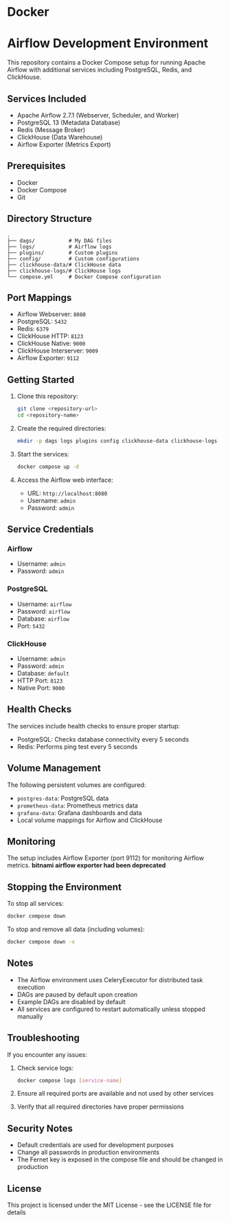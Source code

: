 # Docker

# Airflow Development Environment

This repository contains a Docker Compose setup for running Apache Airflow with additional services including PostgreSQL, Redis, and ClickHouse.

## Services Included

- Apache Airflow 2.7.1 (Webserver, Scheduler, and Worker)
- PostgreSQL 13 (Metadata Database)
- Redis (Message Broker)
- ClickHouse (Data Warehouse)
- Airflow Exporter (Metrics Export)

## Prerequisites

- Docker
- Docker Compose
- Git

## Directory Structure

```
.
├── dags/           # My DAG files
├── logs/           # Airflow logs
├── plugins/        # Custom plugins
├── config/         # Custom configurations
├── clickhouse-data/# ClickHouse data
├── clickhouse-logs/# ClickHouse logs
└── compose.yml     # Docker Compose configuration
```

## Port Mappings

- Airflow Webserver: `8080`
- PostgreSQL: `5432`
- Redis: `6379`
- ClickHouse HTTP: `8123`
- ClickHouse Native: `9000`
- ClickHouse Interserver: `9009`
- Airflow Exporter: `9112`

## Getting Started

1. Clone this repository:
   ```bash
   git clone <repository-url>
   cd <repository-name>
   ```

2. Create the required directories:
   ```bash
   mkdir -p dags logs plugins config clickhouse-data clickhouse-logs
   ```

3. Start the services:
   ```bash
   docker compose up -d
   ```

4. Access the Airflow web interface:
   - URL: `http://localhost:8080`
   - Username: `admin`
   - Password: `admin`

## Service Credentials

### Airflow
- Username: `admin`
- Password: `admin`

### PostgreSQL
- Username: `airflow`
- Password: `airflow`
- Database: `airflow`
- Port: `5432`

### ClickHouse
- Username: `admin`
- Password: `admin`
- Database: `default`
- HTTP Port: `8123`
- Native Port: `9000`

## Health Checks

The services include health checks to ensure proper startup:
- PostgreSQL: Checks database connectivity every 5 seconds
- Redis: Performs ping test every 5 seconds

## Volume Management

The following persistent volumes are configured:
- `postgres-data`: PostgreSQL data
- `prometheus-data`: Prometheus metrics data
- `grafana-data`: Grafana dashboards and data
- Local volume mappings for Airflow and ClickHouse

## Monitoring

The setup includes Airflow Exporter (port 9112) for monitoring Airflow metrics.
**bitnami airflow exporter had been deprecated**

## Stopping the Environment

To stop all services:
```bash
docker compose down
```

To stop and remove all data (including volumes):
```bash
docker compose down -v
```

## Notes

- The Airflow environment uses CeleryExecutor for distributed task execution
- DAGs are paused by default upon creation
- Example DAGs are disabled by default
- All services are configured to restart automatically unless stopped manually

## Troubleshooting

If you encounter any issues:

1. Check service logs:
   ```bash
   docker compose logs [service-name]
   ```

2. Ensure all required ports are available and not used by other services

3. Verify that all required directories have proper permissions

## Security Notes

- Default credentials are used for development purposes
- Change all passwords in production environments
- The Fernet key is exposed in the compose file and should be changed in production


## License

This project is licensed under the MIT License - see the LICENSE file for details